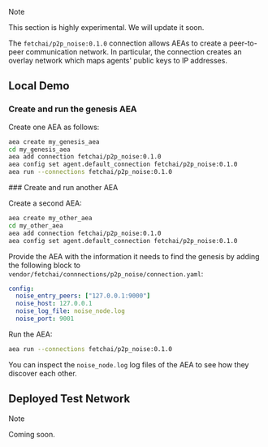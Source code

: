 <div class="admonition note">
  <p class="admonition-title">Note</p>
  <p>This section is highly experimental. We will update it soon.</p>
</div>

The `fetchai/p2p_noise:0.1.0` connection allows AEAs to create a peer-to-peer communication network. In particular, the connection creates an overlay network which maps agents' public keys to IP addresses.

## Local Demo

### Create and run the genesis AEA

Create one AEA as follows:

``` bash
aea create my_genesis_aea
cd my_genesis_aea
aea add connection fetchai/p2p_noise:0.1.0
aea config set agent.default_connection fetchai/p2p_noise:0.1.0
aea run --connections fetchai/p2p_noise:0.1.0
```

### Create and run another AEA

Create a second AEA:

``` bash
aea create my_other_aea
cd my_other_aea
aea add connection fetchai/p2p_noise:0.1.0
aea config set agent.default_connection fetchai/p2p_noise:0.1.0
```

Provide the AEA with the information it needs to find the genesis by adding the following block to `vendor/fetchai/connnections/p2p_noise/connection.yaml`:

``` yaml
config:
  noise_entry_peers: ["127.0.0.1:9000"]
  noise_host: 127.0.0.1
  noise_log_file: noise_node.log
  noise_port: 9001
```

Run the AEA:

``` bash
aea run --connections fetchai/p2p_noise:0.1.0
```

You can inspect the `noise_node.log` log files of the AEA to see how they discover each other.

## Deployed Test Network

<div class="admonition note">
  <p class="admonition-title">Note</p>
  <p>Coming soon.</p>
</div>